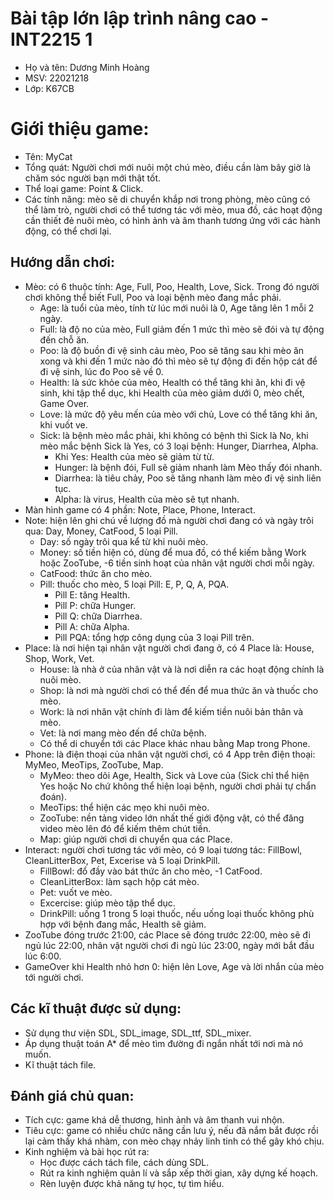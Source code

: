 # Bài tập lớn lập trình nâng cao - INT2215 1

- Họ và tên: Dương Minh Hoàng
- MSV: 22021218
- Lớp: K67CB

# Giới thiệu game: 
- Tên: MyCat
- Tổng quát: Người chơi mới nuôi một chú mèo, điều cần làm bây giờ là chăm sóc người bạn mới thật tốt.
- Thể loại game: Point & Click.
- Các tính năng: mèo sẽ di chuyển khắp nơi trong phòng, mèo cũng có thể làm trò, người chơi có thể tương tác với mèo, mua đồ, các hoạt động cần thiết đẻ nuôi mèo, có hình ảnh và âm thanh tương ứng với các hành động, có thể chơi lại.
## Hướng dẫn chơi:
- Mèo: có 6 thuộc tính: Age, Full, Poo, Health, Love, Sick. Trong đó người chơi không thể biết Full, Poo và loại bệnh mèo đang mắc phải.
  - Age: là tuổi của mèo, tính từ lúc mới nuôi là 0, Age tăng lên 1 mỗi 2 ngày.
  - Full: là độ no của mèo, Full giảm đến 1 mức thì mèo sẽ đói và tự động đến chỗ ăn.
  - Poo: là độ buồn đi vệ sinh cảu mèo, Poo sẽ tăng sau khi mèo ăn xong và khi đến 1 mức nào đó thì mèo sẽ tự động đi đến hộp cát để đi vệ sinh, lúc đo Poo sẽ về 0.
  - Health: là sức khỏe của mèo, Health có thể tăng khi ăn, khi đi vệ sinh, khi tập thể dục, khi Health của mèo giảm dưới 0, mèo chết, Game Over.
  - Love: là mức độ yêu mến của mèo với chủ, Love có thể tăng khi ăn, khi vuốt ve.
  - Sick: là bệnh mèo mắc phải, khi không có bệnh thì Sick là No, khi mèo mắc bệnh Sick là Yes, có 3 loại bệnh: Hunger, Diarrhea, Alpha.
      - Khi Yes: Health của mèo sẽ giảm từ từ.
      - Hunger: là bệnh đói, Full sẽ giảm nhanh làm Mèo thấy đói nhanh.
      - Diarrhea: là tiêu chảy, Poo sẽ tăng nhanh làm mèo đi vệ sinh liên tục.
      - Alpha: là virus, Health của mèo sẽ tụt nhanh. 
- Màn hình game có 4 phần: Note, Place, Phone, Interact.
- Note: hiện lên ghi chú về lượng đồ mà người chơi đang có và ngày trôi qua: Day, Money, CatFood, 5 loại Pill.
  - Day: số ngày trôi qua kể từ khi nuôi mèo.
  - Money: số tiền hiện có, dùng để mua đồ, có thể kiếm bằng Work hoặc ZooTube, -6 tiền sinh hoạt của nhân vật người chơi mỗi ngày.
  - CatFood: thức ăn cho mèo.
  - Pill: thuốc cho mèo, 5 loại Pill: E, P, Q, A, PQA.
    - Pill E: tăng Health.
    - Pill P: chữa Hunger.
    - Pill Q: chữa Diarrhea.
    - Pill A: chữa Alpha.
    - Pill PQA: tổng hợp công dụng của 3 loại Pill trên.
- Place: là nơi hiện tại nhân vật người chơi đang ở, có 4 Place là: House, Shop, Work, Vet.
  - House: là nhà ở của nhân vật và là nơi diễn ra các hoạt động chính là nuôi mèo.
  - Shop: là nơi mà người chơi có thể đến để mua thức ăn và thuốc cho mèo.
  - Work: là nơi nhân vật chính đi làm để kiếm tiền nuôi bản thân và mèo.
  - Vet: là nơi mang mèo đến để chữa bệnh.
  - Có thể di chuyển tới các Place khác nhau bằng Map trong Phone.
- Phone: là điện thoại của nhân vật người chơi, có 4 App trên điện thoại: MyMeo, MeoTips, ZooTube, Map.
  - MyMeo: theo dõi Age, Health, Sick và Love của (Sick chỉ thể hiện Yes hoặc No chứ không thể hiện loại bệnh, người chơi phải tự chẩn đoán).
  - MeoTips: thể hiện các mẹo khi nuôi mèo.
  - ZooTube: nền tảng video lớn nhất thế giới động vật, có thể đăng video mèo lên đó để kiếm thêm chút tiền.
  - Map: giúp người chơi di chuyển qua các Place.
- Interact: người chơi tương tác với mèo, có 9 loại tương tác: FillBowl, CleanLitterBox, Pet, Excerise và 5 loại DrinkPill.
  - FillBowl: đổ đầy vào bát thức ăn cho mèo, -1 CatFood.
  - CleanLitterBox: làm sạch hộp cát mèo.
  - Pet: vuốt ve mèo.
  - Excercise: giúp mèo tập thể dục.
  - DrinkPill: uống 1 trong 5 loại thuốc, nếu uống loại thuốc không phù hợp với bệnh đang mắc, Health sẽ giảm.
- ZooTube đóng trước 21:00, các Place sẽ đóng trước 22:00, mèo sẽ đi ngủ lúc 22:00, nhân vật người chơi đi ngủ lúc 23:00, ngày mới bắt đầu lúc 6:00.
- GameOver khi Health nhỏ hơn 0: hiện lên Love, Age và lời nhắn của mèo tới người chơi. 
## Các kĩ thuật được sử dụng:
- Sử dụng thư viện SDL, SDL_image, SDL_ttf, SDL_mixer.
- Áp dụng thuật toán A* để mèo tìm đường đi ngắn nhất tới nơi mà nó muốn.
- Kĩ thuật tách file.
## Đánh giá chủ quan:
- Tích cực: game khá dễ thương, hình ảnh và âm thanh vui nhộn.
- Tiêu cực: game có nhiều chức năng cần lưu ý, nếu đã nắm bắt được rồi lại cảm thấy khá nhàm, con mèo chạy nhảy linh tinh có thể gây khó chịu.
- Kinh nghiệm và bài học rút ra:
  - Học được cách tách file, cách dùng SDL.
  - Rút ra kinh nghiệm quản lí và sắp xếp thời gian, xây dựng kế hoạch.
  - Rèn luyện được khả năng tự học, tự tìm hiểu.
